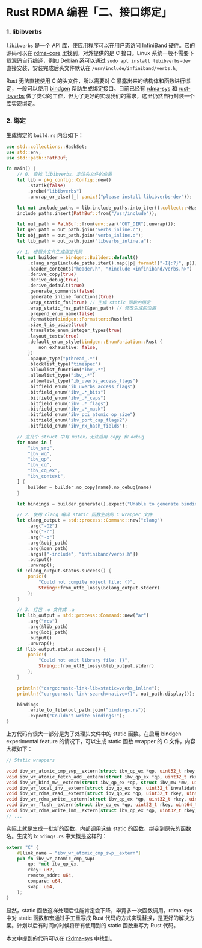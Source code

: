 # Rust RDMA 编程「二、接口绑定」

### 1. libibverbs

`libibverbs` 是一个 API 库，使应用程序可以在用户态访问 InfiniBand 硬件。它的源码可以在 [rdma-core](https://github.com/linux-rdma/rdma-core/tree/master/libibverbs) 里找到，对外提供的是 C 接口。Linux 系统一般不需要下载源码自行编译，例如 Debian 系可以通过 `sudo apt install libibverbs-dev` 直接安装，安装完成后头文件默认在 `/usr/include/infiniband/verbs.h`。

Rust 无法直接使用 C 的头文件，所以需要对 C 暴露出来的结构体和函数进行绑定，一般可以使用 [bindgen](https://github.com/rust-lang/rust-bindgen) 帮助生成绑定接口。目前已经有 [rdma-sys](https://github.com/datenlord/rdma-sys) 和 [rust-ibverbs](https://github.com/jonhoo/rust-ibverbs) 做了类似的工作，但为了更好的实现我们的需求，这里仍然自行封装一个库实现绑定。

### 2. 绑定

生成绑定的 `build.rs` 内容如下：

```rust
use std::collections::HashSet;
use std::env;
use std::path::PathBuf;

fn main() {
    // 0. 查找 libibverbs，定位头文件的位置
    let lib = pkg_config::Config::new()
        .statik(false)
        .probe("libibverbs")
        .unwrap_or_else(|_| panic!("please install libibverbs-dev"));

    let mut include_paths = lib.include_paths.into_iter().collect::<HashSet<_>>();
    include_paths.insert(PathBuf::from("/usr/include"));

    let out_path = PathBuf::from(env::var("OUT_DIR").unwrap());
    let gen_path = out_path.join("verbs_inline.c");
    let obj_path = out_path.join("verbs_inline.o");
    let lib_path = out_path.join("libverbs_inline.a");

    // 1. 根据头文件生成绑定代码
    let mut builder = bindgen::Builder::default()
        .clang_args(include_paths.iter().map(|p| format!("-I{:?}", p)))
        .header_contents("header.h", "#include <infiniband/verbs.h>")
        .derive_copy(true)
        .derive_debug(true)
        .derive_default(true)
        .generate_comments(false)
        .generate_inline_functions(true)
        .wrap_static_fns(true) // 生成 static 函数的绑定
        .wrap_static_fns_path(&gen_path) // 修改生成的位置
        .prepend_enum_name(false)
        .formatter(bindgen::Formatter::Rustfmt)
        .size_t_is_usize(true)
        .translate_enum_integer_types(true)
        .layout_tests(true)
        .default_enum_style(bindgen::EnumVariation::Rust {
            non_exhaustive: false,
        })
        .opaque_type("pthread_.*")
        .blocklist_type("timespec")
        .allowlist_function("ibv_.*")
        .allowlist_type("ibv_.*")
        .allowlist_type("ib_uverbs_access_flags")
        .bitfield_enum("ib_uverbs_access_flags")
        .bitfield_enum("ibv_.*_bits")
        .bitfield_enum("ibv_.*_caps")
        .bitfield_enum("ibv_.*_flags")
        .bitfield_enum("ibv_.*_mask")
        .bitfield_enum("ibv_pci_atomic_op_size")
        .bitfield_enum("ibv_port_cap_flags2")
        .bitfield_enum("ibv_rx_hash_fields");

    // 这几个 struct 中有 mutex，无法启用 copy 和 debug
    for name in [
        "ibv_srq",
        "ibv_wq",
        "ibv_qp",
        "ibv_cq",
        "ibv_cq_ex",
        "ibv_context",
    ] {
        builder = builder.no_copy(name).no_debug(name)
    }

    let bindings = builder.generate().expect("Unable to generate bindings");

    // 2. 使用 clang 编译 static 函数生成的 C wrapper 文件
    let clang_output = std::process::Command::new("clang")
        .arg("-O2")
        .arg("-c")
        .arg("-o")
        .arg(&obj_path)
        .arg(&gen_path)
        .args(["-include", "infiniband/verbs.h"])
        .output()
        .unwrap();
    if !clang_output.status.success() {
        panic!(
            "Could not compile object file: {}",
            String::from_utf8_lossy(&clang_output.stderr)
        );
    }

    // 3. 打包 .o 文件成 .a
    let lib_output = std::process::Command::new("ar")
        .arg("rcs")
        .arg(&lib_path)
        .arg(&obj_path)
        .output()
        .unwrap();
    if !lib_output.status.success() {
        panic!(
            "Could not emit library file: {}",
            String::from_utf8_lossy(&lib_output.stderr)
        );
    }

    println!("cargo:rustc-link-lib=static=verbs_inline");
    println!("cargo:rustc-link-search=native={}", out_path.display());

    bindings
        .write_to_file(out_path.join("bindings.rs"))
        .expect("Couldn't write bindings!");
}
```

上方代码有很大一部分是为了处理头文件中的 static 函数。在启用 bindgen experimental feature 的情况下，可以生成 static 函数 wrapper 的 C 文件，内容大概如下：

```c
// Static wrappers

void ibv_wr_atomic_cmp_swp__extern(struct ibv_qp_ex *qp, uint32_t rkey, uint64_t remote_addr, uint64_t compare, uint64_t swap) { ibv_wr_atomic_cmp_swp(qp, rkey, remote_addr, compare, swap); }
void ibv_wr_atomic_fetch_add__extern(struct ibv_qp_ex *qp, uint32_t rkey, uint64_t remote_addr, uint64_t add) { ibv_wr_atomic_fetch_add(qp, rkey, remote_addr, add); }
void ibv_wr_bind_mw__extern(struct ibv_qp_ex *qp, struct ibv_mw *mw, uint32_t rkey, const struct ibv_mw_bind_info *bind_info) { ibv_wr_bind_mw(qp, mw, rkey, bind_info); }
void ibv_wr_local_inv__extern(struct ibv_qp_ex *qp, uint32_t invalidate_rkey) { ibv_wr_local_inv(qp, invalidate_rkey); }
void ibv_wr_rdma_read__extern(struct ibv_qp_ex *qp, uint32_t rkey, uint64_t remote_addr) { ibv_wr_rdma_read(qp, rkey, remote_addr); }
void ibv_wr_rdma_write__extern(struct ibv_qp_ex *qp, uint32_t rkey, uint64_t remote_addr) { ibv_wr_rdma_write(qp, rkey, remote_addr); }
void ibv_wr_flush__extern(struct ibv_qp_ex *qp, uint32_t rkey, uint64_t remote_addr, size_t len, uint8_t type, uint8_t level) { ibv_wr_flush(qp, rkey, remote_addr, len, type, level); }
void ibv_wr_rdma_write_imm__extern(struct ibv_qp_ex *qp, uint32_t rkey, uint64_t remote_addr, __be32 imm_data) { ibv_wr_rdma_write_imm(qp, rkey, remote_addr, imm_data); }
// ...
```

实际上就是生成一批新的函数，内部调用这些 static 的函数，绑定到原先的函数名。生成的 `bindings.rs` 中大概是这样的：

```rust
extern "C" {
    #[link_name = "ibv_wr_atomic_cmp_swp__extern"]
    pub fn ibv_wr_atomic_cmp_swp(
        qp: *mut ibv_qp_ex,
        rkey: u32,
        remote_addr: u64,
        compare: u64,
        swap: u64,
    );
}
```

显然，static 函数这样处理后性能肯定会下降，毕竟多一次函数调用。rdma-sys 中对 static 函数和宏通过手工重写成 Rust 代码的方式实现替换，是更好的解决方案。计划以后有时间的时候将所有使用到的 static 函数重写为 Rust 代码。

本文中提到的代码可以在 [r2dma-sys](https://crates.io/crates/r2dma-sys/) 中找到。